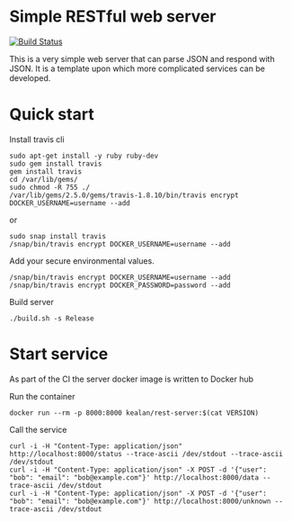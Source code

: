 # Simple RESTful web server

[![Build Status](https://travis-ci.org/kealan/rest-server.svg?branch=master)](https://travis-ci.org/kealan/rest-server)

This is a very simple web server that can parse JSON and respond with JSON.
It is a template upon which more complicated services can be developed.

# Quick start

Install travis cli

```
sudo apt-get install -y ruby ruby-dev
sudo gem install travis
gem install travis
cd /var/lib/gems/
sudo chmod -R 755 ./
/var/lib/gems/2.5.0/gems/travis-1.8.10/bin/travis encrypt DOCKER_USERNAME=username --add
```

or

```
sudo snap install travis
/snap/bin/travis encrypt DOCKER_USERNAME=username --add
```

Add your secure environmental values.

    /snap/bin/travis encrypt DOCKER_USERNAME=username --add
    /snap/bin/travis encrypt DOCKER_PASSWORD=password --add

Build server 

    ./build.sh -s Release 

# Start service

As part of the CI the server docker image is written to Docker hub

Run the container

    docker run --rm -p 8000:8000 kealan/rest-server:$(cat VERSION)

Call the service

    curl -i -H "Content-Type: application/json" http://localhost:8000/status --trace-ascii /dev/stdout --trace-ascii /dev/stdout 
    curl -i -H "Content-Type: application/json" -X POST -d '{"user": "bob": "email": "bob@example.com"}' http://localhost:8000/data --trace-ascii /dev/stdout 
    curl -i -H "Content-Type: application/json" -X POST -d '{"user": "bob": "email": "bob@example.com"}' http://localhost:8000/unknown --trace-ascii /dev/stdout 

